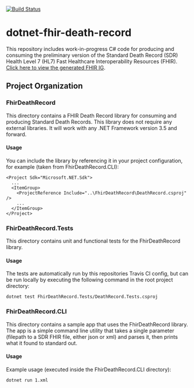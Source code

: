 [![Build Status](https://travis-ci.org/nightingaleproject/dotnet-fhir-death-record.svg?branch=master)](https://travis-ci.org/nightingaleproject/dotnet-fhir-death-record)

# dotnet-fhir-death-record
This repository includes work-in-progress C# code for producing and consuming the preliminary version of the Standard Death Record (SDR) Health Level 7 (HL7) Fast Healthcare Interoperability Resources (FHIR). [Click here to view the generated FHIR IG](https://nightingaleproject.github.io/fhir-death-record).

## Project Organization

### FhirDeathRecord
This directory contains a FHIR Death Record library for consuming and producing Standard Death Records. This library does not require any external libraries. It will work with any .NET Framework version 3.5 and forward.

#### Usage
You can include the library by referencing it in your project configuration, for example (taken from FhirDeathRecord.CLI):
```
<Project Sdk="Microsoft.NET.Sdk">
  ...
  <ItemGroup>
    <ProjectReference Include="..\FhirDeathRecord\DeathRecord.csproj" />
    ...
  </ItemGroup>
</Project>
```

### FhirDeathRecord.Tests
This directory contains unit and functional tests for the FhirDeathRecord library.

#### Usage

The tests are automatically run by this repositories Travis CI config, but can be run locally by executing the following command in the root project directory:
```
dotnet test FhirDeathRecord.Tests/DeathRecord.Tests.csproj
```

### FhirDeathRecord.CLI
This directory contains a sample app that uses the FhirDeathRecord library. The app is a simple command line utility that takes a single parameter (filepath to a SDR FHIR file, either json or xml) and parses it, then prints what it found to standard out.

#### Usage
Example usage (executed inside the FhirDeathRecord.CLI directory):
```
dotnet run 1.xml
```
